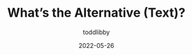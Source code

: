 ---
author: toddlibby
date: 2022-05-26
draft: true
permalink: false
publisher: thepracticaldev
tags:
  - accessibility
  - writing
target_url: https://dev.to/colabottles/whats-the-alternative-text-11m
title: What’s the Alternative (Text)?
---